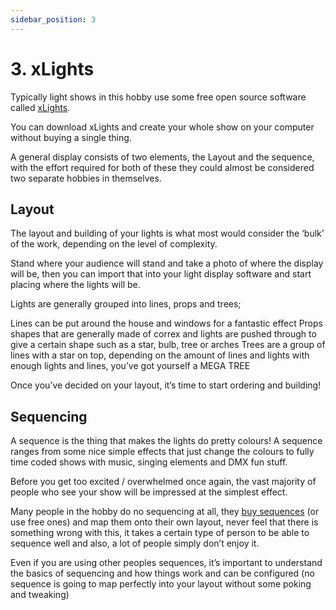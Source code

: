 ```yaml
---
sidebar_position: 3
---
```


# 3. xLights

Typically light shows in this hobby use some free open source software called [xLights](https://www.xlights.org).

You can download xLights and create your whole show on your computer without buying a single thing.





A general display consists of two elements, the Layout and the sequence, with the effort required for both of these they could almost be considered two separate hobbies in themselves. 

## Layout 
The layout and building of your lights is what most would consider the ‘bulk’ of the work, depending on the level of complexity.

Stand where your audience will stand and take a photo of where the display will be, then you can import that into your light display software and start placing where the lights will be.

Lights are generally grouped into lines, props and trees;
 
Lines can be put around the house and windows for a fantastic effect 
Props shapes that are generally made of correx and lights are pushed through to give a certain shape such as a star, bulb, tree or  arches
Trees are a group of lines with a star on top, depending on the amount of lines and lights with enough lights and lines, you’ve got yourself a MEGA TREE  

Once you’ve decided on your layout, it’s time to start ordering and building!


## Sequencing

A sequence is the thing that makes the lights do pretty colours! A sequence ranges from some nice simple effects that just change the colours to fully time coded shows with music, singing elements and DMX fun stuff. 

Before you get too excited / overwhelmed once again, the vast majority of people who see your show will be impressed at the simplest effect.

Many people in the hobby do no sequencing at all, they [buy sequences](https://www.xtremesequences.com) (or use free ones) and map them onto their own layout,  never feel that there is something wrong with this, it takes a certain type of person to be able to sequence well and also, a lot of people simply don’t enjoy it.

Even if you are using other peoples sequences, it’s important to understand the basics of sequencing and how things work and can be configured (no sequence is going to map perfectly into your layout without some poking and tweaking)


